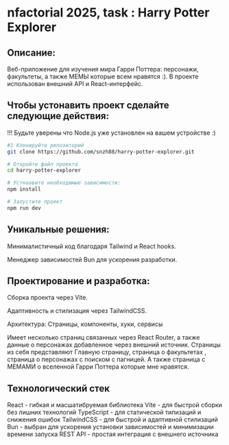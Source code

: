# nfactorial 2025, task : Harry Potter Explorer
## Описание:
Веб-приложение для изучения мира Гарри Поттера: персонажи, факультеты, а также МЕМЫ которые всем нравятся :). В проекте использован внешний API и React-интерфейс.

## Чтобы устонавить проект сделайте следующие действия:
!!! Будьте уверены что Node.js уже установлен на вашем устройстве :) 

```sh
#1 Клонируйте репозиторий
git clone https://github.com/snzh88/harry-potter-explorer.git

# Откройте файл проекта
cd harry-potter-explorer

# Устноавите необходимые зависимости:
npm install

# Запустите проект
npm run dev

```
## Уникальные решения:
Минималистичный код благодаря Tailwind и React hooks.

Менеджер зависимостей Bun для ускорения разработки.

## Проектирование и разработка:
Сборка проекта через Vite.

Адаптивность и стилизация через TailwindCSS.

Архитектура: Страницы, компоненты, хуки, сервисы

Имеет несколько страниц связанных через React Router, а также данные о персонажах добавленное через внешний источник. Страницы из себя представляют Главную страницу, страница о факультетах , страница о персонажах с поиском с пагницей. А также страница с МЕМАМИ о вселенной Гарри Поттера которые мне нравятся.

## Технологический стек
React - гибкая и масшатибруемая библиотека 
Vite - для быстрой сборки без лишних технологий
TypeScript - для статической типизаций и снижения ошибок
TailwindCSS - для быстрой и адаптивной стилизаций 
Bun - выбран для ускорения установки зависимостей и минимизации времени запуска 
REST API - простая интеграция с внешнего источника


